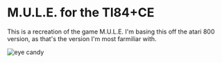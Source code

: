 # M.U.L.E. for the TI84+CE

This is a recreation of the game M.U.L.E.
I'm basing this off the atari 800 version, as that's the version I'm most farmiliar with.

![eye candy](https://i.imgur.com/h7qVXyl.png)
